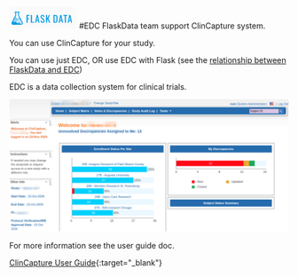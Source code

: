 <a href="https://www.flaskdata.io">![Screenshot](img/flaskdata_logo.PNG)</a>
#EDC
FlaskData team support ClinCapture system.

You can use ClinCapture for your study.

You can use just EDC, OR use EDC with Flask (see the [relationship between FlaskData and EDC](./flask_and_edc.md#flask-and-edc))

EDC is a data collection system for clinical trials.

![Screenshot](img/edc/edc_clincapture.PNG)

For more information see the user guide doc.

[ClinCapture User Guide](img/edc/ClinCaptureUserGuide.pdf){:target="_blank"}